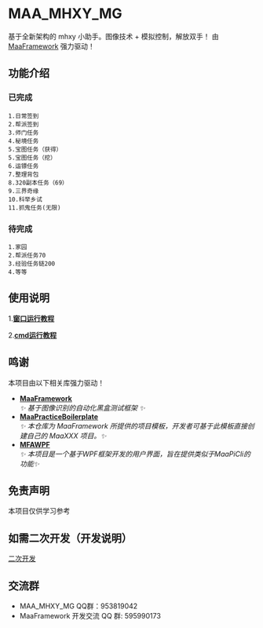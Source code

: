 # MAA_MHXY_MG

基于全新架构的 mhxy 小助手。图像技术 + 模拟控制，解放双手！
由 [MaaFramework](https://github.com/MaaXYZ/MaaFramework) 强力驱动！


## 功能介绍

### 已完成

    1.日常签到
    2.帮派签到
    3.师门任务
    4.秘境任务
    5.宝图任务（获得）
    5.宝图任务（挖）
    6.运镖任务
    7.整理背包
    8.320副本任务（69）
    9.三界奇缘
    10.科举乡试
    11.抓鬼任务(无限)
        
### 待完成
    1.家园
    2.帮派任务70
    3.经验任务链200
    4.等等


## 使用说明
    
1.**[窗口运行教程](./docs/窗口运行教程.md)** 

2.**[cmd运行教程](./docs/CMD运行教程.md)**

## 鸣谢

本项目由以下相关库强力驱动！
- **[MaaFramework](https://github.com/MaaXYZ/MaaFramework)** \
_✨ 基于图像识别的自动化黑盒测试框架 ✨_ 
- **[MaaPracticeBoilerplate](https://github.com/MaaXYZ/MaaPracticeBoilerplate)** \
_✨ 本仓库为 MaaFramework 所提供的项目模板，开发者可基于此模板直接创建自己的 MaaXXX 项目。✨_ 
- **[MFAWPF](https://github.com/SweetSmellFox/MFAWPF)** \
_✨ 本项目是一个基于WPF框架开发的用户界面，旨在提供类似于MaaPiCli的功能✨_ 

<!-- 感谢以下开发者对本项目作出的贡献:

<a href="https://github.com/MaaXYZ/M9A/graphs/contributors">
  <img src="https://contrib.rocks/image?repo=MaaXYZ/M9A&max=1000" />
</a> -->

## 免责声明

本项目仅供学习参考

## 如需二次开发（开发说明）
[二次开发](./docs/二次开发.md)

## 交流群
 - MAA_MHXY_MG QQ群：953819042
 - MaaFramework 开发交流 QQ 群: 595990173